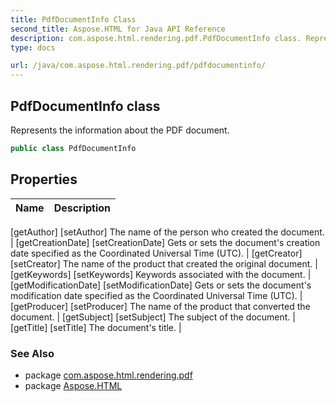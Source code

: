 ```yaml
---
title: PdfDocumentInfo Class
second_title: Aspose.HTML for Java API Reference
description: com.aspose.html.rendering.pdf.PdfDocumentInfo class. Represents the information about the PDF document
type: docs

url: /java/com.aspose.html.rendering.pdf/pdfdocumentinfo/
---
```

## PdfDocumentInfo class

Represents the information about the PDF document.

```java
public class PdfDocumentInfo
```

## Properties

| Name | Description |
| --- | --- |
[getAuthor]
[setAuthor] The name of the person who created the document. |
[getCreationDate]
[setCreationDate] Gets or sets the document's creation date specified as the Coordinated Universal Time (UTC). |
[getCreator]
[setCreator] The name of the product that created the original document. |
[getKeywords]
[setKeywords] Keywords associated with the document. |
[getModificationDate]
[setModificationDate] Gets or sets the document's modification date specified as the Coordinated Universal Time (UTC). |
[getProducer]
[setProducer] The name of the product that converted the document. |
[getSubject]
[setSubject] The subject of the document. |
[getTitle]
[setTitle] The document's title. |

### See Also

* package [com.aspose.html.rendering.pdf](../../com.aspose.html.rendering.pdf/)
* package [Aspose.HTML](../../)
